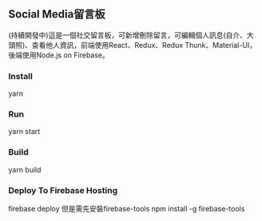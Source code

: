 ## Social Media留言板
(持續開發中)這是一個社交留言板，可新增刪除留言，可編輯個人訊息(自介、大頭照)、查看他人資訊，前端使用React、Redux、Redux Thunk、Material-UI，後端使用Node.js on Firebase。

### Install
yarn

### Run
yarn start

### Build
yarn build
### Deploy To Firebase Hosting
firebase deploy
但是需先安裝firebase-tools
npm install -g firebase-tools
